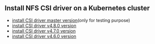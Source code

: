 ## Install NFS CSI driver on a Kubernetes cluster

 - [install CSI driver master version](./install-csi-driver-master.md)(only for testing purpose)
 - [install CSI driver v4.8.0 version](./install-csi-driver-v4.8.0.md)
 - [install CSI driver v4.7.0 version](./install-csi-driver-v4.7.0.md)
 - [install CSI driver v4.6.0 version](./install-csi-driver-v4.6.0.md)
